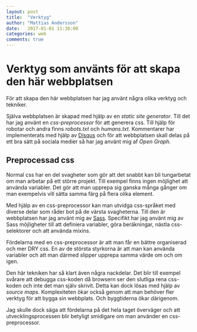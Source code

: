 ```yaml
---
layout: post
title:  "Verktyg"
author: "Mattias Andersson"
date:   2017-01-01 11:36:00
categories: web
comments: true
---
```


# Verktyg som använts för att skapa den här webbplatsen

För att skapa den här webbplatsen har jag använt några olika verktyg och 
tekniker. 

Själva webbplatsen är skapad med hjälp av en *static site 
generator*. Till det har jag använt en *css-preprocessor* för att generera 
css. Till hjälp för robotar och andra finns *robots.txt* och *humans.txt*. 
Kommentarer har implementerats med hjälp av [Disqus] och för att webbplatsen 
skall delas på ett bra sätt på sociala medier så har jag använt mig af *Open 
Graph.*

## Preprocessad css

Normal css har en del svagheter som  gör att det snabbt kan bli tungarbetat 
om man arbetar på ett större projekt. Till exempel finns ingen möjlighet att 
använda variabler. Det gör att man upprepa sig ganska många gånger om man 
exempelvis vill sätta samma färg på flera olika element.

Med hjälp av en css-preprocessor kan man utvidga css-språket med diverse 
delar som råder bot på de värsta svagheterna. Till den är webbplatsen har jag
använt mig av [Sass]. Specifikt har jag använt mig av Sass möjligheter till 
att definiera variabler, göra beräkningar, nästla css-selektorer och att 
använda mixins.
 
Fördelarna med en css-preprocessor är att man får en bättre organiserad och 
mer DRY css. En av de största styrkorna är att man kan använda variabler och 
att man därmed slipper upprepa samma värde om och om igen.

Den här tekniken har så klart även några nackdelar. Det blir till exempel 
svårare att debugga css-koden då browsern ser den slutliga rena css-koden och
inte det man själv skrivit. Detta kan dock lösas med hjälp av *source maps.*
Komplexiteten ökar också genom att man behöver fler verktyg för att bygga sin
webbplats. Och byggtiderna ökar därigenom.

Jag skulle dock säga att fördelarna på det hela taget överväger och att 
utvecklingsprocessen blir betyligt smidigare om man använder en 
css-preprocessor.

[Disqus]: https://disqus.com/
[Sass]: http://sass-lang.com/

